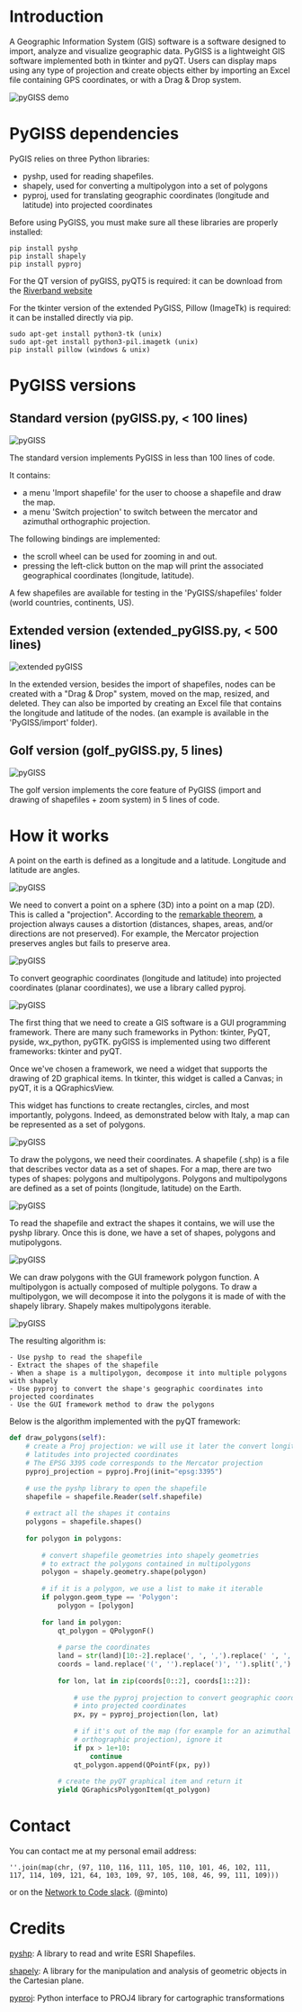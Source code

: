# Introduction

A Geographic Information System (GIS) software is a software designed to import, analyze and visualize geographic data.
PyGISS is a lightweight GIS software implemented both in tkinter and pyQT.
Users can display maps using any type of projection and create objects either by importing an Excel file containing GPS coordinates, or with a Drag & Drop system.

![pyGISS demo](https://github.com/afourmy/PyGISS/blob/master/readme/pyGISS.gif)

# PyGISS dependencies

PyGIS relies on three Python libraries:

* pyshp, used for reading shapefiles.
* shapely, used for converting a multipolygon into a set of polygons
* pyproj, used for translating geographic coordinates (longitude and latitude) into projected coordinates

Before using PyGISS, you must make sure all these libraries are properly installed:

```
pip install pyshp
pip install shapely
pip install pyproj
```

For the QT version of pyGISS, pyQT5 is required: it can be download from the [Riverband website](https://www.riverbankcomputing.com/software/pyqt/download5)

For the tkinter version of the extended PyGISS, Pillow (ImageTk) is required: it can be installed directly via pip.

```
sudo apt-get install python3-tk (unix)
sudo apt-get install python3-pil.imagetk (unix)
pip install pillow (windows & unix)
```

# PyGISS versions

## Standard version (pyGISS.py, < 100 lines)

![pyGISS](https://github.com/afourmy/PyGISS/blob/master/readme/pyGISS.png)

The standard version implements PyGISS in less than 100 lines of code.

It contains:
* a menu 'Import shapefile' for the user to choose a shapefile and draw the map.
* a menu 'Switch projection' to switch between the mercator and azimuthal orthographic projection.

The following bindings are implemented:
* the scroll wheel can be used for zooming in and out.
* pressing the left-click button on the map will print the associated geographical coordinates (longitude, latitude).

A few shapefiles are available for testing in the 'PyGISS/shapefiles' folder (world countries, continents, US).

## Extended version (extended_pyGISS.py, < 500 lines)

![extended pyGISS](https://github.com/afourmy/PyGISS/blob/master/readme/extended_pyGISS.png)

In the extended version, besides the import of shapefiles, nodes can be created with a "Drag & Drop" system, moved on the map, resized, and deleted.
They can also be imported by creating an Excel file that contains the longitude and latitude of the nodes. (an example is available in the 'PyGISS/import' folder).

## Golf version (golf_pyGISS.py, 5 lines)

![pyGISS](https://github.com/afourmy/PyGISS/blob/master/images/golf_pyGISS.PNG)

The golf version implements the core feature of PyGISS (import and drawing of shapefiles + zoom system) in 5 lines of code. 

# How it works

A point on the earth is defined as a longitude and a latitude.
Longitude and latitude are angles.

![pyGISS](https://github.com/afourmy/PyGISS/blob/master/readme/how_it_works_0.png)

We need to convert a point on a sphere (3D) into a point on a map (2D). This is called a "projection".
According to the [remarkable theorem](https://en.wikipedia.org/wiki/Theorema_Egregium), a projection always causes a distortion (distances, shapes, areas, and/or directions are not preserved).
For example, the Mercator projection preserves angles but fails to preserve area.

![pyGISS](https://github.com/afourmy/PyGISS/blob/master/readme/how_it_works_1.png)

To convert geographic coordinates (longitude and latitude) into projected coordinates (planar coordinates), we use a library called pyproj.

![pyGISS](https://github.com/afourmy/PyGISS/blob/master/readme/how_it_works_2.png)

The first thing that we need to create a GIS software is a GUI programming framework. There are many such frameworks in Python: tkinter, PyQT, pyside, wx_python, pyGTK.
pyGISS is implemented using two different frameworks: tkinter and pyQT.

Once we've chosen a framework, we need a widget that supports the drawing of 2D graphical items. 
In tkinter, this widget is called a Canvas; in pyQT, it is a QGraphicsView.

This widget has functions to create rectangles, circles, and most importantly, polygons.
Indeed, as demonstrated below with Italy, a map can be represented as a set of polygons.

![pyGISS](https://github.com/afourmy/PyGISS/blob/master/readme/how_it_works_3.png)

To draw the polygons, we need their coordinates.
A shapefile (.shp) is a file that describes vector data as a set of shapes. For a map, there are two types of shapes: polygons and multipolygons.
Polygons and multipolygons are defined as a set of points (longitude, latitude) on the Earth.

![pyGISS](https://github.com/afourmy/PyGISS/blob/master/readme/how_it_works_4.png)

To read the shapefile and extract the shapes it contains, we will use the pyshp library.
Once this is done, we have a set of shapes, polygons and mutipolygons.

![pyGISS](https://github.com/afourmy/PyGISS/blob/master/readme/how_it_works_5.png)

We can draw polygons with the GUI framework polygon function. A multipolygon is actually composed of multiple polygons.
To draw a multipolygon, we will decompose it into the polygons it is made of with the shapely library.
Shapely makes multipolygons iterable.

![pyGISS](https://github.com/afourmy/PyGISS/blob/master/readme/how_it_works_6.png)

The resulting algorithm is:

``` 
- Use pyshp to read the shapefile
- Extract the shapes of the shapefile
- When a shape is a multipolygon, decompose it into multiple polygons with shapely
- Use pyproj to convert the shape's geographic coordinates into projected coordinates
- Use the GUI framework method to draw the polygons
``` 

Below is the algorithm implemented with the pyQT framework:

```python
def draw_polygons(self):
    # create a Proj projection: we will use it later the convert longitudes and 
    # latitudes into projected coordinates
    # The EPSG 3395 code corresponds to the Mercator projection
    pyproj_projection = pyproj.Proj(init="epsg:3395")
    
    # use the pyshp library to open the shapefile
    shapefile = shapefile.Reader(self.shapefile)
    
    # extract all the shapes it contains
    polygons = shapefile.shapes() 
    
    for polygon in polygons:
        
        # convert shapefile geometries into shapely geometries
        # to extract the polygons contained in multipolygons
        polygon = shapely.geometry.shape(polygon)
        
        # if it is a polygon, we use a list to make it iterable
        if polygon.geom_type == 'Polygon':
            polygon = [polygon]
            
        for land in polygon:
            qt_polygon = QPolygonF() 
            
            # parse the coordinates
            land = str(land)[10:-2].replace(', ', ',').replace(' ', ',')
            coords = land.replace('(', '').replace(')', '').split(',')
            
            for lon, lat in zip(coords[0::2], coords[1::2]):
                
                # use the pyproj projection to convert geographic coordinates
                # into projected coordinates
                px, py = pyproj_projection(lon, lat)
                
                # if it's out of the map (for example for an azimuthal 
                # orthographic projection), ignore it
                if px > 1e+10:
                    continue
                qt_polygon.append(QPointF(px, py))
                
            # create the pyQT graphical item and return it
            yield QGraphicsPolygonItem(qt_polygon)
```

# Contact

You can contact me at my personal email address:
```
''.join(map(chr, (97, 110, 116, 111, 105, 110, 101, 46, 102, 111, 
117, 114, 109, 121, 64, 103, 109, 97, 105, 108, 46, 99, 111, 109)))
```

or on the [Network to Code slack](http://networktocode.herokuapp.com "Network to Code slack"). (@minto)

# Credits

[pyshp](https://github.com/GeospatialPython/pyshp): A library to read and write ESRI Shapefiles.

[shapely](https://github.com/Toblerity/Shapely): A library for the manipulation and analysis of geometric objects in the Cartesian plane.

[pyproj](https://github.com/jswhit/pyproj): Python interface to PROJ4 library for cartographic transformations

